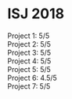 # ISJ 2018


Project 1: 5/5<br>
Project 2: 5/5<br>
Project 3: 5/5<br>
Project 4: 5/5<br>
Project 5: 5/5<br>
Project 6: 4.5/5<br>
Project 7: 5/5<br>